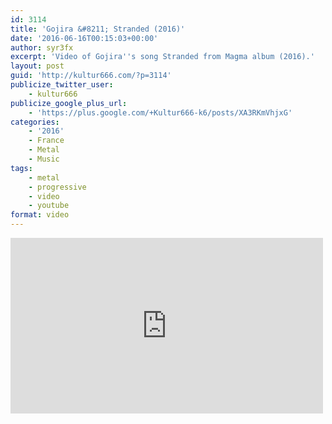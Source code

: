 ```yaml
---
id: 3114
title: 'Gojira &#8211; Stranded (2016)'
date: '2016-06-16T00:15:03+00:00'
author: syr3fx
excerpt: 'Video of Gojira''s song Stranded from Magma album (2016).'
layout: post
guid: 'http://kultur666.com/?p=3114'
publicize_twitter_user:
    - kultur666
publicize_google_plus_url:
    - 'https://plus.google.com/+Kultur666-k6/posts/XA3RKmVhjxG'
categories:
    - '2016'
    - France
    - Metal
    - Music
tags:
    - metal
    - progressive
    - video
    - youtube
format: video
---
```


<iframe allow="accelerometer; autoplay; clipboard-write; encrypted-media; gyroscope; picture-in-picture; web-share" allowfullscreen="" frameborder="0" height="281" loading="lazy" src="https://www.youtube.com/embed/FNdC_3LR2AI?feature=oembed" title="Gojira - Stranded [OFFICIAL VIDEO]" width="500"></iframe>